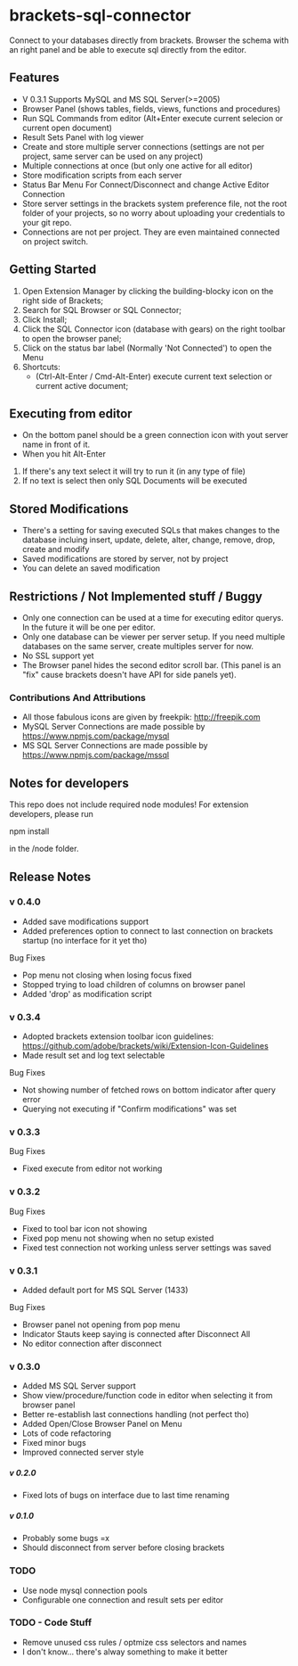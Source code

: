 brackets-sql-connector
====================

Connect to your databases directly from brackets. Browser the schema with an right panel and be able to execute sql directly from the editor.

## Features ##

* V 0.3.1 Supports MySQL and MS SQL Server(>=2005)
* Browser Panel (shows tables, fields, views, functions and procedures)
* Run SQL Commands from editor (Alt+Enter execute current selecion or current open document)
* Result Sets Panel with log viewer
* Create and store multiple server connections (settings are not per project, same server can be used on any project)
* Multiple connections at once (but only one active for all editor)
* Store modification scripts from each server
* Status Bar Menu For Connect/Disconnect and change Active Editor Connection
* Store server settings in the brackets system preference file, not the root folder of your projects, so no worry about uploading your credentials to your git repo.
* Connections are not per project. They are even maintained connected on project switch.

## Getting Started ##

1. Open Extension Manager by clicking the building-blocky icon on the right side of Brackets;
2. Search for SQL Browser or SQL Connector;
3. Click Install;
4. Click the SQL Connector icon (database with gears) on the right toolbar to open the browser panel;
5. Click on the status bar label (Normally 'Not Connected') to open the Menu 
8. Shortcuts: 
    * (Ctrl-Alt-Enter / Cmd-Alt-Enter) execute current text selection or current active document;
   
## Executing from editor ##

* On the bottom panel should be a green connection icon with yout server name in front of it.
* When you hit Alt-Enter 
1. If there's any text select it will try to run it (in any type of file)
2. If no text is select then only SQL Documents will be executed
   
## Stored Modifications ##

* There's a setting for saving executed SQLs that makes changes to the database incluing insert, update, delete, alter, change, remove, drop, create and modify
* Saved modifications are stored by server, not by project
* You can delete an saved modification

## Restrictions / Not Implemented stuff / Buggy ##
	
* Only one connection can be used at a time for executing editor querys. In the future it will be one per editor.
* Only one database can be viewer per server setup. If you need multiple databases on the same server, create multiples server for now.
* No SSL support yet
* The Browser panel hides the second editor scroll bar. (This panel is an "fix" cause brackets doesn't have API for side panels yet).

### Contributions And Attributions ###

* All those fabulous icons are given by freekpik: http://freepik.com
* MySQL Server Connections are made possible by https://www.npmjs.com/package/mysql
* MS SQL Server Connections are made possible by https://www.npmjs.com/package/mssql

## Notes for developers ##

This repo does not include required node modules! For extension developers, please run 

npm install

in the /node folder.

## Release Notes ##

### v 0.4.0 ###

* Added save modifications support
* Added preferences option to connect to last connection on brackets startup (no interface for it yet tho)

Bug Fixes

* Pop menu not closing when losing focus fixed
* Stopped trying to load children of columns on browser panel
* Added 'drop' as modification script

### v 0.3.4 ###
* Adopted brackets extension toolbar icon guidelines: https://github.com/adobe/brackets/wiki/Extension-Icon-Guidelines
* Made result set and log text selectable

Bug Fixes

* Not showing number of fetched rows on bottom indicator after query error
* Querying not executing if "Confirm modifications" was set

### v 0.3.3 ###

Bug Fixes

* Fixed execute from editor not working 

### v 0.3.2 ###

Bug Fixes

* Fixed to tool bar icon not showing
* Fixed pop menu not showing when no setup existed
* Fixed test connection not working unless server settings was saved

### v 0.3.1 ###
* Added default port for MS SQL Server (1433)

Bug Fixes

* Browser panel not opening from pop menu
* Indicator Stauts keep saying is connected after Disconnect All
* No editor connection after disconnect

### v 0.3.0 ###
* Added MS SQL Server support
* Show view/procedure/function code in editor when selecting it from browser panel
* Better re-establish last connections handling (not perfect tho)
* Added Open/Close Browser Panel on Menu
* Lots of code refactoring
* Fixed minor bugs
* Improved connected server style

##### v 0.2.0 #####
* Fixed lots of bugs on interface due to last time renaming

##### v 0.1.0 #####
* Probably some bugs =x 
* Should disconnect from server before closing brackets

### TODO ###
* Use node mysql connection pools
* Configurable one connection and result sets per editor

### TODO - Code Stuff ###

* Remove unused css rules / optmize css selectors and names
* I don't know... there's alway something to make it better
